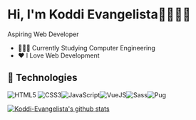 # Hi, I'm Koddi Evangelista🤵🏽🤟🏽

Aspiring Web Developer

- 👨🏽‍🎓 Currently Studying Computer Engineering
- ❤ I Love Web Development

## 🔧 Technologies

![HTML5](https://img.icons8.com/color/30/html-5.png) ![CSS3](https://img.icons8.com/color/30/css3.png)![JavaScript](https://img.icons8.com/color/30/javascript.png)![VueJS](https://img.icons8.com/color/30/vue-js.png)![Sass](https://img.icons8.com/color/30/sass.png)![Pug](https://img.icons8.com/color/30/pug.png)


[![Koddi-Evangelista's github stats](https://github-readme-stats.vercel.app/api?username=Koddi-Evangelista)](https://github.com/Koddi-Evangelista/github-readme-stats)
